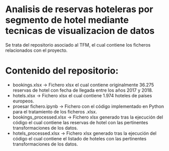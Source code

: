 # Analisis de reservas hoteleras por segmento de hotel mediante tecnicas de visualizacion de datos
Se trata del repositorio asociado al TFM, el cual contiene los ficheros relacionados con el proyecto.

# Contenido del repositorio:
  * bookings.xlsx -> Fichero xlsx el cual contiene originalmente 36.275 reservas de hotel con fecha de llegada entre los años 2017 y 2018.
  * hotels.xlsx -> Fichero xlsx el cual contiene 1.974 hoteles de países europeos.
  * proesar fichero.ipynb -> Fichero con el código implementado en Python para el tratamiento de los ficheros .xlsx.
  * bookings_processed.xlsx -> Fichero xlsx generado tras la ejecución del código el cual contiene las reservas de hotel con las pertinentes transformaciones de los datos.
  * hotels_processed.xlsx -> Fichero xlsx generado tras la ejecución del código el cual contiene el listado de hoteles con las pertinentes transformaciones de los datos.
